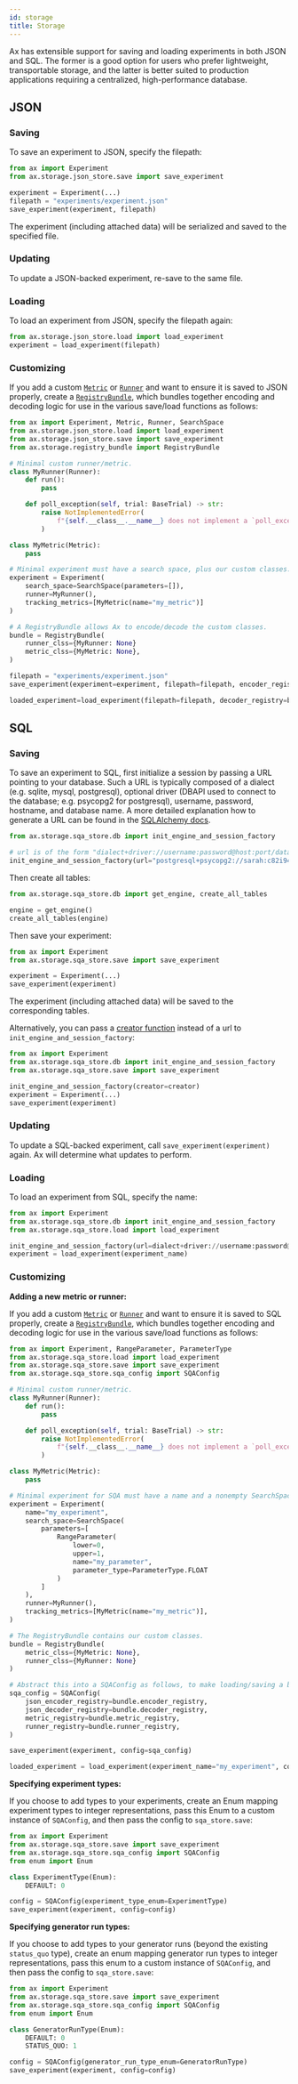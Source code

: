 ```yaml
---
id: storage
title: Storage
---
```


Ax has extensible support for saving and loading experiments in both JSON and SQL. The former is a good option for users who prefer lightweight, transportable storage, and the latter is better suited to production applications requiring a centralized, high-performance database.

## JSON

### Saving

To save an experiment to JSON, specify the filepath:

```py
from ax import Experiment
from ax.storage.json_store.save import save_experiment

experiment = Experiment(...)
filepath = "experiments/experiment.json"
save_experiment(experiment, filepath)
```

The experiment (including attached data) will be serialized and saved to the specified file.

### Updating

To update a JSON-backed experiment, re-save to the same file.

### Loading

To load an experiment from JSON, specify the filepath again:

```py
from ax.storage.json_store.load import load_experiment
experiment = load_experiment(filepath)
```

### Customizing

If you add a custom [`Metric`](/api/core.html#module-ax.core.metric) or [`Runner`](../api/core.html#ax.core.runner.Runner) and want to ensure it is saved to JSON properly, create a [`RegistryBundle`](/api/storage.html#ax.storage.registry_bundle.RegistryBundle), which bundles together encoding and decoding logic for use in the various save/load functions as follows:

```py
from ax import Experiment, Metric, Runner, SearchSpace
from ax.storage.json_store.load import load_experiment
from ax.storage.json_store.save import save_experiment
from ax.storage.registry_bundle import RegistryBundle

# Minimal custom runner/metric.
class MyRunner(Runner):
    def run():
        pass

    def poll_exception(self, trial: BaseTrial) -> str:
        raise NotImplementedError(
            f"{self.__class__.__name__} does not implement a `poll_exception` method."
        )

class MyMetric(Metric):
    pass

# Minimal experiment must have a search space, plus our custom classes.
experiment = Experiment(
    search_space=SearchSpace(parameters=[]),
    runner=MyRunner(),
    tracking_metrics=[MyMetric(name="my_metric")]
)

# A RegistryBundle allows Ax to encode/decode the custom classes.
bundle = RegistryBundle(
    runner_clss={MyRunner: None}
    metric_clss={MyMetric: None},
)

filepath = "experiments/experiment.json"
save_experiment(experiment=experiment, filepath=filepath, encoder_registry=bundle.encoder_registry)

loaded_experiment=load_experiment(filepath=filepath, decoder_registry=bundle.decoder_registry)
```

## SQL

### Saving

To save an experiment to SQL, first initialize a session by passing a URL pointing to your database. Such a URL is typically composed of a dialect (e.g. sqlite, mysql, postgresql), optional driver (DBAPI used to connect to the database; e.g. psycopg2 for postgresql), username, password, hostname, and database name. A more detailed explanation how to generate a URL can be found in the [SQLAlchemy docs](https://docs.sqlalchemy.org/en/13/core/engines.html#database-urls).

```py
from ax.storage.sqa_store.db import init_engine_and_session_factory

# url is of the form "dialect+driver://username:password@host:port/database"
init_engine_and_session_factory(url="postgresql+psycopg2://sarah:c82i94d@localhost:5432/foobar")
```

Then create all tables:
```py
from ax.storage.sqa_store.db import get_engine, create_all_tables

engine = get_engine()
create_all_tables(engine)
```

Then save your experiment:
```py
from ax import Experiment
from ax.storage.sqa_store.save import save_experiment

experiment = Experiment(...)
save_experiment(experiment)
```

The experiment (including attached data) will be saved to the corresponding tables.

Alternatively, you can pass a [creator function](https://docs.sqlalchemy.org/en/latest/core/engines.html#sqlalchemy.create_engine.params.creator) instead of a url to `init_engine_and_session_factory`:

```py
from ax import Experiment
from ax.storage.sqa_store.db import init_engine_and_session_factory
from ax.storage.sqa_store.save import save_experiment

init_engine_and_session_factory(creator=creator)
experiment = Experiment(...)
save_experiment(experiment)
```

### Updating

To update a SQL-backed experiment, call `save_experiment(experiment)` again. Ax will determine what updates to perform.

### Loading

To load an experiment from SQL, specify the name:

```py
from ax import Experiment
from ax.storage.sqa_store.db import init_engine_and_session_factory
from ax.storage.sqa_store.load import load_experiment

init_engine_and_session_factory(url=dialect+driver://username:password@host:port/database)
experiment = load_experiment(experiment_name)
```

### Customizing

**Adding a new metric or runner:**

If you add a custom [`Metric`](/api/core.html#module-ax.core.metric) or [`Runner`](../api/core.html#ax.core.runner.Runner) and want to ensure it is saved to SQL properly, create a [`RegistryBundle`](/api/storage.html#ax.storage.registry_bundle.RegistryBundle), which bundles together encoding and decoding logic for use in the various save/load functions as follows:

```py
from ax import Experiment, RangeParameter, ParameterType
from ax.storage.sqa_store.load import load_experiment
from ax.storage.sqa_store.save import save_experiment
from ax.storage.sqa_store.sqa_config import SQAConfig

# Minimal custom runner/metric.
class MyRunner(Runner):
    def run():
        pass

    def poll_exception(self, trial: BaseTrial) -> str:
        raise NotImplementedError(
            f"{self.__class__.__name__} does not implement a `poll_exception` method."
        )

class MyMetric(Metric):
    pass

# Minimal experiment for SQA must have a name and a nonempty SearchSpace, plus our custom classes.
experiment = Experiment(
    name="my_experiment",
    search_space=SearchSpace(
        parameters=[
            RangeParameter(
                lower=0,
                upper=1,
                name="my_parameter",
                parameter_type=ParameterType.FLOAT
            )
        ]
    ),
    runner=MyRunner(),
    tracking_metrics=[MyMetric(name="my_metric")],
)

# The RegistryBundle contains our custom classes.
bundle = RegistryBundle(
    metric_clss={MyMetric: None},
    runner_clss={MyRunner: None}
)

# Abstract this into a SQAConfig as follows, to make loading/saving a bit simpler.
sqa_config = SQAConfig(
    json_encoder_registry=bundle.encoder_registry,
    json_decoder_registry=bundle.decoder_registry,
    metric_registry=bundle.metric_registry,
    runner_registry=bundle.runner_registry,
)

save_experiment(experiment, config=sqa_config)

loaded_experiment = load_experiment(experiment_name="my_experiment", config=sqa_config)
```

**Specifying experiment types:**

If you choose to add types to your experiments, create an Enum mapping experiment types to integer representations, pass this Enum to a custom instance of `SQAConfig`, and then pass the config to `sqa_store.save`:


```py
from ax import Experiment
from ax.storage.sqa_store.save import save_experiment
from ax.storage.sqa_store.sqa_config import SQAConfig
from enum import Enum

class ExperimentType(Enum):
    DEFAULT: 0

config = SQAConfig(experiment_type_enum=ExperimentType)
save_experiment(experiment, config=config)
```

**Specifying generator run types:**

If you choose to add types to your generator runs (beyond the existing `status_quo` type), create an enum mapping generator run types to integer representations, pass this enum to a custom instance of `SQAConfig`, and then pass the config to `sqa_store.save`:


```py
from ax import Experiment
from ax.storage.sqa_store.save import save_experiment
from ax.storage.sqa_store.sqa_config import SQAConfig
from enum import Enum

class GeneratorRunType(Enum):
    DEFAULT: 0
    STATUS_QUO: 1

config = SQAConfig(generator_run_type_enum=GeneratorRunType)
save_experiment(experiment, config=config)
```
